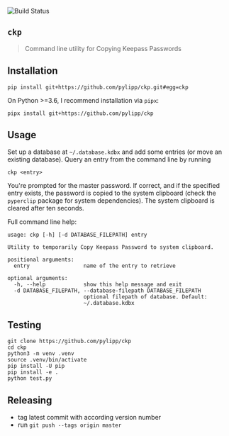 ![Build Status](https://github.com/pylipp/ckp/workflows/CI/badge.svg)

## `ckp`

> Command line utility for Copying Keepass Passwords

## Installation

    pip install git+https://github.com/pylipp/ckp.git#egg=ckp

On Python >=3.6, I recommend installation via `pipx`:

    pipx install git+https://github.com/pylipp/ckp

## Usage

Set up a database at `~/.database.kdbx` and add some entries (or move an existing database). Query an entry from the command line by running

    ckp <entry>

You're prompted for the master password. If correct, and if the specified entry exists, the password is copied to the system clipboard (check the `pyperclip` package for system dependencies). The system clipboard is cleared after ten seconds.

Full command line help:

    usage: ckp [-h] [-d DATABASE_FILEPATH] entry

    Utility to temporarily Copy Keepass Password to system clipboard.

    positional arguments:
      entry                 name of the entry to retrieve

    optional arguments:
      -h, --help            show this help message and exit
      -d DATABASE_FILEPATH, --database-filepath DATABASE_FILEPATH
                            optional filepath of database. Default:
                            ~/.database.kdbx

## Testing

    git clone https://github.com/pylipp/ckp
    cd ckp
    python3 -m venv .venv
    source .venv/bin/activate
    pip install -U pip
    pip install -e .
    python test.py

## Releasing

- tag latest commit with according version number
- run `git push --tags origin master`
